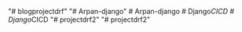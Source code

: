 "# blogprojectdrf" 
"# Arpan-django" 
#   A r p a n - d j a n g o  
 #   D j a n g o _ C I C D  
 #   D j a n g o _ C I C D  
 "# projectdrf2" 
"# projectdrf2" 
